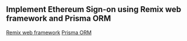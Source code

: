 ## Implement Ethereum Sign-on using Remix web framework and Prisma ORM
 
[Remix web framework](https://remix.run/)
[Prisma ORM](https://www.prisma.io/)
